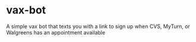 # vax-bot
A simple vax bot that texts you with a link to sign up when CVS, MyTurn, or Walgreens has an appointment available
